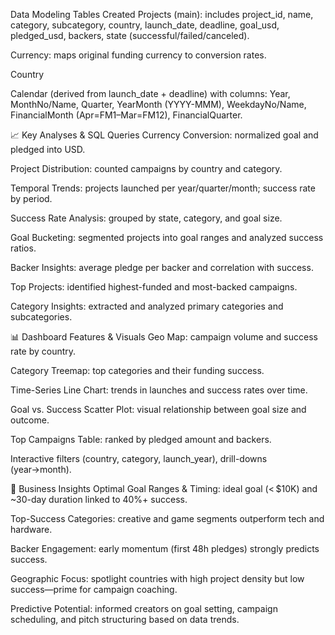  Data Modeling Tables Created
Projects (main): includes project_id, name, category, subcategory, country, launch_date, deadline, goal_usd, pledged_usd, backers, state (successful/failed/canceled).

Currency: maps original funding currency to conversion rates.

Country

Calendar (derived from launch_date + deadline) with columns: Year, MonthNo/Name, Quarter, YearMonth (YYYY-MMM), WeekdayNo/Name, FinancialMonth (Apr=FM1–Mar=FM12), FinancialQuarter.

📈 Key Analyses & SQL Queries
Currency Conversion: normalized goal and pledged into USD.

Project Distribution: counted campaigns by country and category.

Temporal Trends: projects launched per year/quarter/month; success rate by period.

Success Rate Analysis: grouped by state, category, and goal size.

Goal Bucketing: segmented projects into goal ranges and analyzed success ratios.

Backer Insights: average pledge per backer and correlation with success.

Top Projects: identified highest-funded and most-backed campaigns.

Category Insights: extracted and analyzed primary categories and subcategories.

📊 Dashboard Features & Visuals
Geo Map: campaign volume and success rate by country.

Category Treemap: top categories and their funding success.

Time-Series Line Chart: trends in launches and success rates over time.

Goal vs. Success Scatter Plot: visual relationship between goal size and outcome.

Top Campaigns Table: ranked by pledged amount and backers.

Interactive filters (country, category, launch_year), drill-downs (year→month).

📌 Business Insights
Optimal Goal Ranges & Timing: ideal goal (< $10K) and ~30-day duration linked to 40%+ success.

Top-Success Categories: creative and game segments outperform tech and hardware.

Backer Engagement: early momentum (first 48h pledges) strongly predicts success.

Geographic Focus: spotlight countries with high project density but low success—prime for campaign coaching.

Predictive Potential: informed creators on goal setting, campaign scheduling, and pitch structuring based on data trends.
